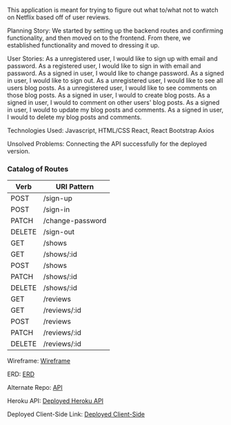 This application is meant for trying to figure out what to/what not to watch on Netflix based off of user reviews.

Planning Story: We started by setting up the backend routes and confirming functionality, and then moved on to the frontend. From there, we established functionality and moved to dressing it up.

User Stories: As a unregistered user, I would like to sign up with email and password. As a registered user, I would like to sign in with email and password. As a signed in user, I would like to change password. As a signed in user, I would like to sign out. As a unregistered user, I would like to see all users blog posts. As a unregistered user, I would like to see comments on those blog posts. As a signed in user, I would to create blog posts. As a signed in user, I would to comment on other users' blog posts. As a signed in user, I would to update my blog posts and comments. As a signed in user, I would to delete my blog posts and comments.

Technologies Used: Javascript, HTML/CSS React, React Bootstrap Axios

Unsolved Problems: Connecting the API successfully for the deployed version.

### Catalog of Routes

Verb         |	URI Pattern
------------ | -------------
POST | /sign-up
POST | /sign-in
PATCH | /change-password
DELETE | /sign-out 
GET  |  /shows
GET | /shows/:id
POST | /shows
PATCH | /shows/:id
DELETE | /shows/:id
GET | /reviews
GET | /reviews/:id
POST | /reviews
PATCH | /reviews/:id
DELETE | /reviews/:id  

Wireframe: [Wireframe](https://imgur.com/a/dELOXIs)

ERD: [ERD](https://imgur.com/a/Xu5Wb5G)

Alternate Repo: [API](https://github.com/Did-You-Restart/reviewflix-api)

Heroku API: [Deployed Heroku API](https://hidden-river-83146.herokuapp.com/)

Deployed Client-Side Link: [Deployed Client-Side](https://did-you-restart.github.io/reviewflix-client/#/)
